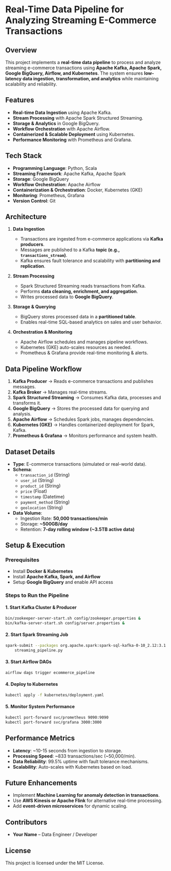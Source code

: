 # Real-Time Data Pipeline for Analyzing Streaming E-Commerce Transactions

## Overview
This project implements a **real-time data pipeline** to process and analyze streaming e-commerce transactions using **Apache Kafka, Apache Spark, Google BigQuery, Airflow, and Kubernetes**. The system ensures **low-latency data ingestion, transformation, and analytics** while maintaining scalability and reliability.

## Features
- **Real-time Data Ingestion** using Apache Kafka.
- **Stream Processing** with Apache Spark Structured Streaming.
- **Storage & Analytics** in Google BigQuery.
- **Workflow Orchestration** with Apache Airflow.
- **Containerized & Scalable Deployment** using Kubernetes.
- **Performance Monitoring** with Prometheus and Grafana.

## Tech Stack
- **Programming Language**: Python, Scala
- **Streaming Framework**: Apache Kafka, Apache Spark
- **Storage**: Google BigQuery
- **Workflow Orchestration**: Apache Airflow
- **Containerization & Orchestration**: Docker, Kubernetes (GKE)
- **Monitoring**: Prometheus, Grafana
- **Version Control**: Git

## Architecture
1. **Data Ingestion**
   - Transactions are ingested from e-commerce applications via **Kafka producers**.
   - Messages are published to a Kafka **topic (e.g., `transactions_stream`)**.
   - Kafka ensures fault tolerance and scalability with **partitioning and replication**.

2. **Stream Processing**
   - Spark Structured Streaming reads transactions from Kafka.
   - Performs **data cleaning, enrichment, and aggregation**.
   - Writes processed data to **Google BigQuery**.

3. **Storage & Querying**
   - BigQuery stores processed data in a **partitioned table**.
   - Enables real-time SQL-based analytics on sales and user behavior.

4. **Orchestration & Monitoring**
   - Apache Airflow schedules and manages pipeline workflows.
   - Kubernetes (GKE) auto-scales resources as needed.
   - Prometheus & Grafana provide real-time monitoring & alerts.

## Data Pipeline Workflow
1. **Kafka Producer** → Reads e-commerce transactions and publishes messages.
2. **Kafka Broker** → Manages real-time streams.
3. **Spark Structured Streaming** → Consumes Kafka data, processes and transforms it.
4. **Google BigQuery** → Stores the processed data for querying and analysis.
5. **Apache Airflow** → Schedules Spark jobs, manages dependencies.
6. **Kubernetes (GKE)** → Handles containerized deployment for Spark, Kafka.
7. **Prometheus & Grafana** → Monitors performance and system health.

## Dataset Details
- **Type**: E-commerce transactions (simulated or real-world data).
- **Schema**:
  - `transaction_id` (String)
  - `user_id` (String)
  - `product_id` (String)
  - `price` (Float)
  - `timestamp` (Datetime)
  - `payment_method` (String)
  - `geolocation` (String)
- **Data Volume**:
  - Ingestion Rate: **50,000 transactions/min**
  - Storage: **~500GB/day**
  - Retention: **7-day rolling window (~3.5TB active data)**

## Setup & Execution
### Prerequisites
- Install **Docker & Kubernetes**
- Install **Apache Kafka, Spark, and Airflow**
- Setup **Google BigQuery** and enable API access

### Steps to Run the Pipeline
#### 1. Start Kafka Cluster & Producer
```bash
bin/zookeeper-server-start.sh config/zookeeper.properties &
bin/kafka-server-start.sh config/server.properties &
```
#### 2. Start Spark Streaming Job
```bash
spark-submit --packages org.apache.spark:spark-sql-kafka-0-10_2.12:3.1.2 \
    streaming_pipeline.py
```
#### 3. Start Airflow DAGs
```bash
airflow dags trigger ecommerce_pipeline
```
#### 4. Deploy to Kubernetes
```bash
kubectl apply -f kubernetes/deployment.yaml
```
#### 5. Monitor System Performance
```bash
kubectl port-forward svc/prometheus 9090:9090
kubectl port-forward svc/grafana 3000:3000
```

## Performance Metrics
- **Latency**: ~10-15 seconds from ingestion to storage.
- **Processing Speed**: ~833 transactions/sec (~50,000/min).
- **Data Reliability**: 99.5% uptime with fault tolerance mechanisms.
- **Scalability**: Auto-scales with Kubernetes based on load.

## Future Enhancements
- Implement **Machine Learning for anomaly detection in transactions**.
- Use **AWS Kinesis or Apache Flink** for alternative real-time processing.
- Add **event-driven microservices** for dynamic scaling.

## Contributors
- **Your Name** – Data Engineer / Developer

## License
This project is licensed under the MIT License.

